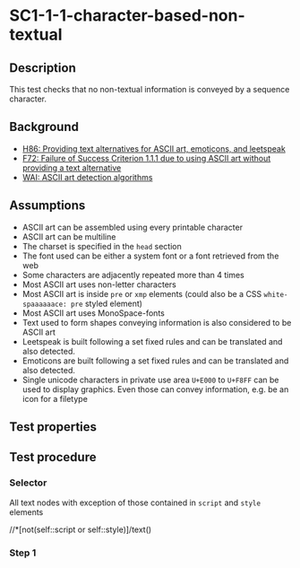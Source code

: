 
# SC1-1-1-character-based-non-textual


## Description
This test checks that no non-textual information is conveyed by a sequence character.


## Background
- [H86: Providing text alternatives for ASCII art, emoticons, and leetspeak](http://www.w3.org/TR/WCAG20-TECHS/H86)
- [F72: Failure of Success Criterion 1.1.1 due to using ASCII art without providing a text alternative](http://www.w3.org/TR/WCAG20-TECHS/F72.html)
- [WAI: ASCII art detection algorithms ](http://www.w3.org/WAI/ER/IG/ert/AsciiArt.htm)


## Assumptions
- ASCII art can be assembled using every printable character
- ASCII art can be multiline
- The charset is specified in the `head` section
- The font used can be either a system font or a font retrieved from the web
- Some characters are adjacently repeated  more than 4 times
- Most ASCII art uses non-letter characters
- Most ASCII art is inside `pre` or `xmp` elements (could also be a CSS `white-spaaaaaace: pre` styled element)
- Most ASCII art uses MonoSpace-fonts
- Text used to form shapes conveying information is also considered to be ASCII art
- Leetspeak is built following a set fixed rules and can be translated and also detected.
- Emoticons are built following a set fixed rules and can be translated and also detected.
- Single unicode characters in private use area `U+E000` to `U+F8FF` can be used to display graphics. Even those can convey information, e.g. be an icon for a filetype


## Test properties


## Test procedure

### Selector

All text nodes with exception of those contained in `script` and `style` elements

//*[not(self::script or self::style)]/text()

### Step 1
